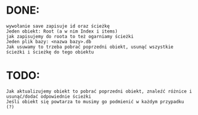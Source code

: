 # DONE: 
    wywołanie save zapisuje id oraz ścieżkę
    Jeden obiekt: Root (a w nim Index i items)
    jak zapisujemy do roota to też ogarniamy ścieżki
    Jeden plik bazy: <nazwa bazy>.db
    Jak usuwamy to trzeba pobrać poprzedni obiekt, usunąć wszystkie ścieżki i ścieżkę do tego obiektu
# TODO: 
    Jak aktualizujemy obiekt to pobrać poprzedni obiekt, znaleźć różnice i usunąć/dodać odpowiednie ścieżki
    Jeśli obiekt się powtarza to musimy go podmienić w każdym przypadku (?)
